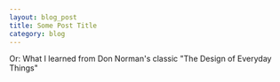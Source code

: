 ```yaml
---
layout: blog_post
title: Some Post Title
category: blog
---
```


Or: What I learned from Don Norman's classic "The Design of Everyday Things"
